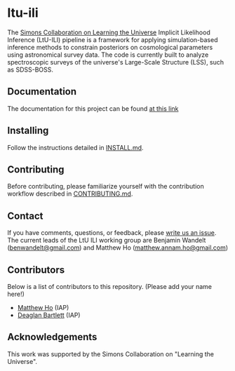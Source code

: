 # ltu-ili

The [Simons Collaboration on Learning the Universe](https://www.learning-the-universe.org/) Implicit Likelihood Inference (LtU-ILI) pipeline is a framework for applying simulation-based inference methods to constrain posteriors on cosmological parameters using astronomical survey data. The code is currently built to analyze spectroscopic surveys of the universe's Large-Scale Structure (LSS), such as SDSS-BOSS.

## Documentation
The documentation for this project can be found [at this link](https://ltu-ili.readthedocs.io/en/latest/)

## Installing 
Follow the instructions detailed in [INSTALL.md](INSTALL.md).

## Contributing
Before contributing, please familiarize yourself with the contribution workflow described in [CONTRIBUTING.md](CONTRIBUTING.md).

## Contact
If you have comments, questions, or feedback, please [write us an issue](https://github.com/maho3/ltu-ili/issues). The current leads of the LtU ILI working group are Benjamin Wandelt (benwandelt@gmail.com) and Matthew Ho (matthew.annam.ho@gmail.com)

## Contributors
Below is a list of contributors to this repository. (Please add your name here!)
* [Matthew Ho](https://github.com/maho3) (IAP)
* [Deaglan Bartlett](https://github.com/DeaglanBartlett) (IAP)

## Acknowledgements
This work was supported by the Simons Collaboration on "Learning the Universe".


